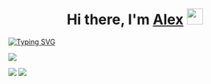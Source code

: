 <h1 align="center">Hi there, I'm <a href="https://daniilshat.ru/" target="_blank">Alex</a> 
<img src="https://github.com/blackcater/blackcater/raw/main/images/Hi.gif" height="32"/></h1>

[![Typing SVG](https://readme-typing-svg.herokuapp.com?color=%2336BCF7&lines=IT+student+from+Russia)](https://git.io/typing-svg)

![](https://github-profile-summary-cards.vercel.app/api/cards/profile-details?username=AlexVoin04&theme=solarized_dark)

![](https://github-profile-summary-cards.vercel.app/api/cards/most-commit-language?username=AlexVoin04&theme=solarized_dark)
![](https://github-profile-summary-cards.vercel.app/api/cards/repos-per-language?username=AlexVoin04&theme=solarized_dark)

<!--
**AlexVoin04/AlexVoin04** is a ✨ _special_ ✨ repository because its `README.md` (this file) appears on your GitHub profile.

Here are some ideas to get you started:

- 🔭 I’m currently working on ...
- 🌱 I’m currently learning ...
- 👯 I’m looking to collaborate on ...
- 🤔 I’m looking for help with ...
- 💬 Ask me about ...
- 📫 How to reach me: ...
- 😄 Pronouns: ...
- ⚡ Fun fact: ...
-->
